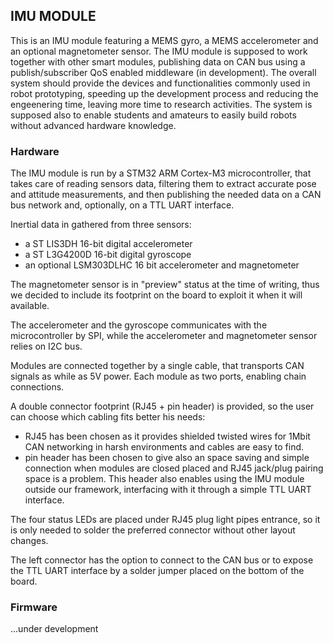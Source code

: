 IMU MODULE
---------------------

This is an IMU module featuring a MEMS gyro, a MEMS accelerometer and an optional magnetometer sensor.
The IMU module is supposed to work together with other smart modules, publishing data on CAN bus using a publish/subscriber QoS enabled middleware (in development).
The overall system should provide the devices and functionalities commonly used in robot prototyping, speeding up the development process and reducing the engeenering time, leaving more time to research activities. The system is supposed also to enable students and amateurs to easily build robots without advanced hardware knowledge.

### Hardware

The IMU module is run by a STM32 ARM Cortex-M3 microcontroller, that takes care of reading sensors data, filtering them to extract accurate pose and attitude measurements, and then publishing the needed data on a CAN bus network and, optionally, on a TTL UART interface.

Inertial data in gathered from three sensors:
- a ST LIS3DH 16-bit digital accelerometer
- a ST L3G4200D 16-bit digital gyroscope
- an optional LSM303DLHC 16 bit accelerometer and magnetometer

The magnetometer sensor is in "preview" status at the time of writing, thus we decided to include its footprint on the board to exploit it when it will available.

The accelerometer and the gyroscope communicates with the microcontroller by SPI, while the accelerometer and magnetometer sensor relies on I2C bus.

Modules are connected together by a single cable, that transports CAN signals as while as 5V power. Each module as two ports, enabling chain connections.

A double connector footprint (RJ45 + pin header) is provided, so the user can choose which cabling fits better his needs:
- RJ45 has been chosen as it provides shielded twisted wires for 1Mbit CAN networking in harsh environments and cables are easy to find.
- pin header has been chosen to give also an space saving and simple connection when modules are closed placed and RJ45 jack/plug pairing space is a problem. This header also enables using the IMU module outside our framework, interfacing with it through a simple TTL UART interface.

The four status LEDs are placed under RJ45 plug light pipes entrance, so it is only needed to solder the preferred connector without other layout changes.

The left connector has the option to connect to the CAN bus or to expose the TTL UART interface by a solder jumper placed on the bottom of the board.

### Firmware

...under development
